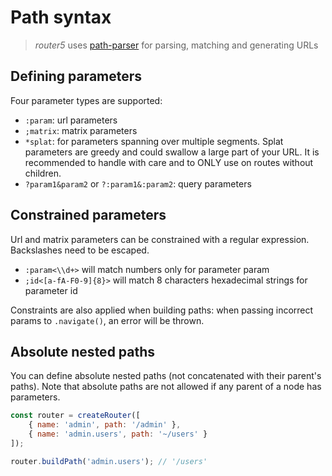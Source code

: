 # Path syntax

> _router5_ uses [path-parser](https://github.com/troch/path-parser) for parsing, matching and generating URLs

## Defining parameters

Four parameter types are supported:

- `:param`: url parameters
- `;matrix`: matrix parameters
- `*splat`: for parameters spanning over multiple segments. Splat parameters are greedy and could swallow a
large part of your URL. It is recommended to handle with care and to ONLY use on routes without children.
- `?param1&param2` or `?:param1&:param2`: query parameters


## Constrained parameters

Url and matrix parameters can be constrained with a regular expression. Backslashes need to be escaped.

- `:param<\\d+>` will match numbers only for parameter param
- `;id<[a-fA-F0-9]{8}>` will match 8 characters hexadecimal strings for parameter id

Constraints are also applied when building paths: when passing incorrect params to `.navigate()`,
an error will be thrown.


## Absolute nested paths

You can define absolute nested paths (not concatenated with their parent's paths). Note that absolute paths are not allowed if any parent of a node has parameters.

```js
const router = createRouter([
    { name: 'admin', path: '/admin' },
    { name: 'admin.users', path: '~/users' }
]);

router.buildPath('admin.users'); // '/users'
```
